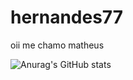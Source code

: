 # hernandes77
oii me chamo matheus 


![Anurag's GitHub stats](https://github-readme-stats.vercel.app/api?username=Hernandes777&show_icons=true&theme=dark)
